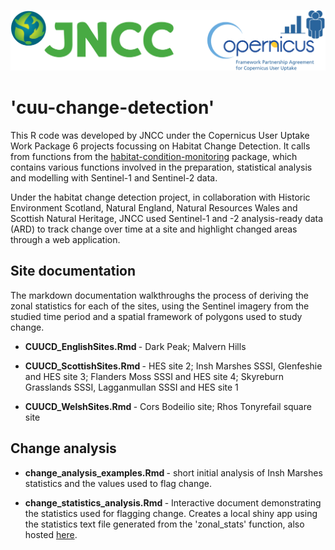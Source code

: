 
[<img src="logos.png">](https://jncc.gov.uk/our-work/copernicus-project/)

<p> 

# 'cuu-change-detection'

This R code was developed by JNCC under the Copernicus User Uptake Work Package 6 projects focussing on Habitat Change Detection. It calls from functions from the [habitat-condition-monitoring](https://github.com/jncc/habitat-condition-monitoring) package, which contains various functions involved in the preparation, statistical analysis and modelling with Sentinel-1 and Sentinel-2 data.
<p>
Under the habitat change detection project, in collaboration with Historic Environment Scotland, Natural England, Natural Resources Wales and Scottish Natural Heritage, JNCC used Sentinel-1 and -2 analysis-ready data (ARD) to track change over time at a site and highlight changed areas through a web application.

<p> 

## Site documentation

The markdown documentation walkthroughs the process of deriving the zonal statistics for each of the sites, using the Sentinel imagery from the studied time period and a spatial framework of polygons used to study change. 

* <b> CUUCD_EnglishSites.Rmd </b> - Dark Peak; Malvern Hills

* <b> CUUCD_ScottishSites.Rmd </b> - HES site 2; Insh Marshes SSSI, Glenfeshie and HES site 3; Flanders Moss SSSI and HES site 4; Skyreburn Grasslands SSSI, Lagganmullan SSSI and HES site 1

* <b> CUUCD_WelshSites.Rmd </b> - Cors Bodeilio site; Rhos Tonyrefail square site

<p>

## Change analysis

* <b> change_analysis_examples.Rmd </b> - short initial analysis of Insh Marshes statistics and the values used to flag change.

* <b> change_statistics_analysis.Rmd </b> - Interactive document demonstrating the statistics used for flagging change. Creates a local shiny app using the statistics text file generated from the 'zonal_stats' function, also hosted [here](https://btripps23.shinyapps.io/ChangeStatisticsAnalysis/).